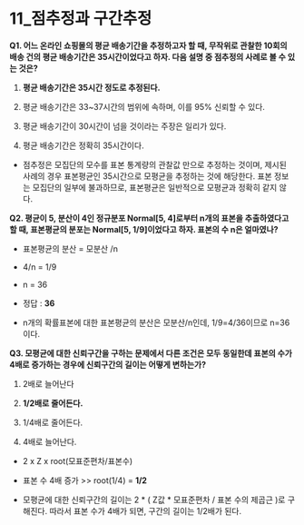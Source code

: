 # 11_점추정과 구간추정



**Q1. 어느 온라인 쇼핑몰의 평균 배송기간을 추정하고자 할 때, 무작위로 관찰한 10회의 배송 건의 평균 배송기간은 35시간이었다고 하자. 다음 설명 중 점추정의 사례로 볼 수 있는 것은?**



1. **평균 배송기간은 35시간 정도로 추정된다.** 

2. 평균 배송기간은 33~37시간의 범위에 속하며, 이를 95% 신뢰할 수 있다.

3. 평균 배송기간이 30시간이 넘을 것이라는 주장은 일리가 있다.

4. 평균 배송기간은 정확히 35시간이다.





- 점추정은 모집단의 모수를 표본 통계량의 관찰값 만으로 추정하는 것이며, 제시된 사례의 경우 표본평균인 35시간으로 모평균을 추정하는 것에 해당한다. 표본 정보는 모집단의 일부에 불과하므로, 표본평균은 일반적으로 모평균과 정확히 같지 않다.





**Q2. 평균이 5, 분산이 4인 정규분포 Normal[5, 4]로부터 n개의 표본을 추출하였다고 할 때, 표본평균의 분포는 Normal[5, 1/9]이었다고 하자. 표본의 수 n은 얼마였나?**



- 표본평균의 분산 = 모분산 /n
- 4/n = 1/9
- n = 36



- 정답 : **36**

- n개의 확률표본에 대한 표본평균의 분산은 모분산/n인데, 1/9=4/36이므로 n=36 이다.



**Q3. 모평균에 대한 신뢰구간을 구하는 문제에서 다른 조건은 모두 동일한데 표본의 수가 4배로 증가하는 경우에 신뢰구간의 길이는 어떻게 변하는가?**

1. 2배로 늘어난다

2. **1/2배로 줄어든다.**

3. 1/4배로 줄어든다.

4. 4배로 늘어난다.



- 2 x Z x root(모표준편차/표본수)
- 표본 수 4배 증가 >> root(1/4) = **1/2**



- 모평균에 대한 신뢰구간의 길이는 2 * ( Z값 * 모표준편차 / 표본 수의 제곱근 )로 구해진다. 따라서 표본 수가 4배가 되면, 구간의 길이는 1/2배가 된다.